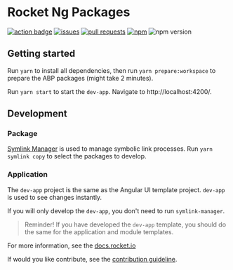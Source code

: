 # Rocket Ng Packages

<a href="https://github.com/rocketframework/rocket/actions?query=workflow%3AAngular">![action badge](https://img.shields.io/github/workflow/status/rocketframework/rocket/Angular)</a>
<a href="https://github.com/rocketframework/rocket/labels/ui-angular">![issues](https://img.shields.io/github/issues/rocketframework/rocket/ui-angular)</a>
<a href="https://github.com/rocketframework/rocket/pulls?utf8=%E2%9C%93&q=is%3Apr+is%3Aopen+label%3Aui-angular">![pull requests](https://img.shields.io/github/issues-pr-raw/rocketframework/rocket/ui-angular)</a>
<a href="https://npmjs.org/package/@rocket/ng.core">![npm](https://img.shields.io/npm/dm/@rocket/ng.core)</a>
![npm version](https://img.shields.io/npm/v/@rocket/ng.core?label=version)

## Getting started

Run `yarn` to install all dependencies, then run `yarn prepare:workspace` to prepare the ABP packages (might take 2 minutes).

Run `yarn start` to start the `dev-app`. Navigate to http://localhost:4200/.

## Development

### Package
[Symlink Manager](https://github.com/mehmet-erim/symlink-manager) is used to manage symbolic link processes. Run `yarn symlink copy` to select the packages to develop.

### Application
The `dev-app` project is the same as the Angular UI template project. `dev-app` is used to see changes instantly.

If you will only develop the `dev-app`, you don't need to run `symlink-manager`.

> Reminder! If you have developed the `dev-app` template, you should do the same for the application and module templates.

For more information, see the [docs.rocket.io](https://docs.rocket.io)

If would you like contribute, see the [contribution guideline](./CONTRIBUTING.md).